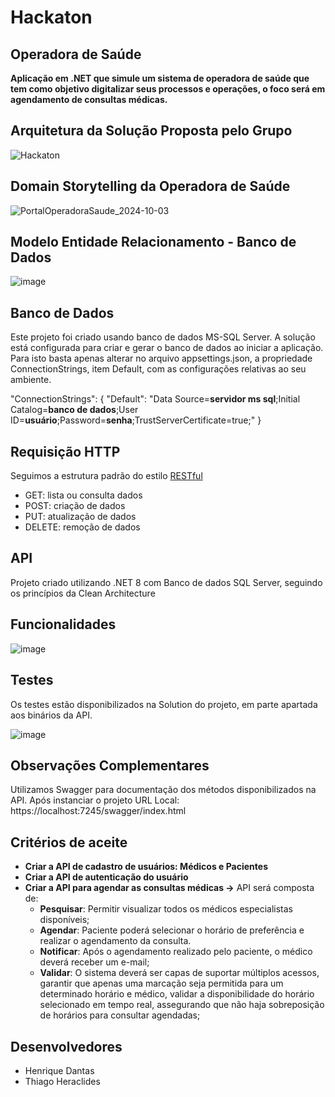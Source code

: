 # Hackaton

## Operadora de Saúde
**Aplicação em .NET que simule um sistema de operadora de saúde que tem como objetivo digitalizar seus processos e operações, o foco será em agendamento de consultas médicas.**


## Arquitetura da Solução Proposta pelo Grupo
![Hackaton](https://github.com/user-attachments/assets/901bd66e-7540-4bc7-9628-7ff41685a1b8)



## Domain Storytelling da Operadora de Saúde
![PortalOperadoraSaude_2024-10-03](https://github.com/user-attachments/assets/aaedeb2d-49b0-45a5-af96-1fcfcff6443b)



## Modelo Entidade Relacionamento - Banco de Dados
![image](https://github.com/user-attachments/assets/43f2b2c2-e2ba-42d4-9a3d-43d493d975ca)




## Banco de Dados

Este projeto foi criado usando banco de dados MS-SQL Server.
A solução está configurada para criar e gerar o banco de dados ao iniciar a aplicação. Para isto basta apenas alterar no arquivo appsettings.json, a propriedade ConnectionStrings, item Default, com as configurações relativas ao seu ambiente.

"ConnectionStrings": {
  "Default": "Data Source=**servidor ms sql**;Initial Catalog=**banco de dados**;User ID=**usuário**;Password=**senha**;TrustServerCertificate=true;" 
}

## Requisição HTTP
 
Seguimos a estrutura padrão do estilo [RESTful](https://en.wikipedia.org/wiki/Representational_state_transfer)
 
- GET: lista ou consulta dados
- POST: criação de dados
- PUT: atualização de dados
- DELETE: remoção de dados

## API

Projeto criado utilizando .NET 8 com Banco de dados SQL Server, seguindo os princípios da Clean Architecture

## Funcionalidades
![image](https://github.com/user-attachments/assets/3049a886-1c19-4c3b-92f7-005c1345d57b)



## Testes
Os testes estão disponibilizados na Solution do projeto, em parte apartada aos binários da API.

![image](https://github.com/user-attachments/assets/c9e91010-d645-4a45-a3a4-f91de483ac26)


## Observações Complementares

Utilizamos Swagger para documentação dos métodos disponibilizados na API.
Após instanciar o projeto URL Local: https://localhost:7245/swagger/index.html


## Critérios de aceite

- **Criar a API de cadastro de usuários: Médicos e Pacientes**
- **Criar a API de autenticação do usuário**
- **Criar a API para agendar as consultas médicas ->**
API será composta de:
  - **Pesquisar**: Permitir visualizar todos os médicos especialistas disponíveis;
  - **Agendar**: Paciente poderá selecionar o horário de preferência e realizar o agendamento da consulta.
  - **Notificar**: Após o agendamento realizado pelo paciente, o médico deverá receber um e-mail;
  - **Validar**: O sistema deverá ser capas de suportar múltiplos acessos, garantir que apenas uma marcação seja permitida para um determinado horário e médico, validar a disponibilidade do horário selecionado em tempo real, assegurando que não haja sobreposição de horários para consultar agendadas;
 

## Desenvolvedores
- Henrique Dantas
- Thiago Heraclides
